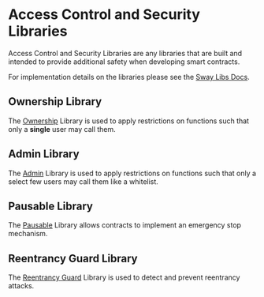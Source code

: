 # Access Control and Security Libraries

Access Control and Security Libraries are any libraries that are built and intended to provide additional safety when developing smart contracts.

For implementation details on the libraries please see the [Sway Libs Docs](https://fuellabs.github.io/sway-libs/master/sway_libs/).

## Ownership Library

The [Ownership](./ownership/index.md) Library is used to apply restrictions on functions such that only a **single** user may call them.

## Admin Library

The [Admin](./admin/index.md) Library is used to apply restrictions on functions such that only a select few users may call them like a whitelist.

## Pausable Library

The [Pausable](./pausable/index.md) Library allows contracts to implement an emergency stop mechanism.

## Reentrancy Guard Library

The [Reentrancy Guard](./reentrancy/index.md) Library is used to detect and prevent reentrancy attacks.
